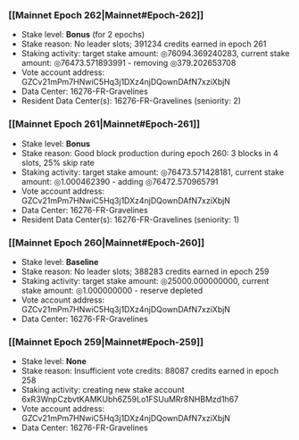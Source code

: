 ### [[Mainnet Epoch 262|Mainnet#Epoch-262]]
* Stake level: **Bonus** (for 2 epochs)
* Stake reason: No leader slots; 391234 credits earned in epoch 261
* Staking activity: target stake amount: ◎76094.369240283, current stake amount: ◎76473.571893991 - removing ◎379.202653708
* Vote account address: GZCv21mPm7HNwiC5Hq3j1DXz4njDQownDAfN7xziXbjN
* Data Center: 16276-FR-Gravelines
* Resident Data Center(s): 16276-FR-Gravelines (seniority: 2)
### [[Mainnet Epoch 261|Mainnet#Epoch-261]]
* Stake level: **Bonus**
* Stake reason: Good block production during epoch 260: 3 blocks in 4 slots, 25% skip rate
* Staking activity: target stake amount: ◎76473.571428181, current stake amount: ◎1.000462390 - adding ◎76472.570965791
* Vote account address: GZCv21mPm7HNwiC5Hq3j1DXz4njDQownDAfN7xziXbjN
* Data Center: 16276-FR-Gravelines
* Resident Data Center(s): 16276-FR-Gravelines (seniority: 1)
### [[Mainnet Epoch 260|Mainnet#Epoch-260]]
* Stake level: **Baseline**
* Stake reason: No leader slots; 388283 credits earned in epoch 259
* Staking activity: target stake amount: ◎25000.000000000, current stake amount: ◎1.000000000 - reserve depleted
* Vote account address: GZCv21mPm7HNwiC5Hq3j1DXz4njDQownDAfN7xziXbjN
* Data Center: 16276-FR-Gravelines
### [[Mainnet Epoch 259|Mainnet#Epoch-259]]
* Stake level: **None**
* Stake reason: Insufficient vote credits: 88087 credits earned in epoch 258
* Staking activity: creating new stake account 6xR3WnpCzbvtKAMKUbh6Z59Lo1FSUuMRr8NHBMzd1h67
* Vote account address: GZCv21mPm7HNwiC5Hq3j1DXz4njDQownDAfN7xziXbjN
* Data Center: 16276-FR-Gravelines